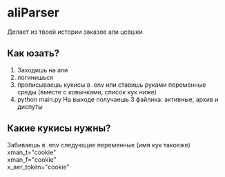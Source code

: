 # aliParser
Делает из твоей истории заказов али цсвшки
## Как юзать?
1. Заходишь на али
2. логинишься
3. прописываешь кукисы в .env или ставишь руками переменные среды (вместе с ковычками, список кук ниже)
4. python main.py
На выходе получаешь 3 файлика: активные, архив и диспуты

## Какие кукисы нужны?
Забиваешь в .env следующие переменные (имя кук такоеже)
xman_t="cookie"  
xman_f="cookie"  
x_aer_token="cookie"  
